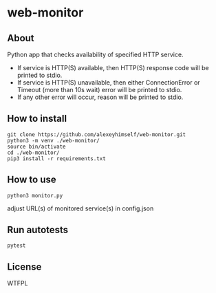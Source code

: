 # web-monitor

## About
Python app that checks availability of specified HTTP service.
* If service is HTTP(S) available, then HTTP(S) response code will be printed to stdio.
* If service is HTTP(S) unavailable, then either ConnectionError or Timeout (more than 10s wait) error will be printed to stdio.
* If any other error will occur, reason will be printed to stdio.

## How to install
```
git clone https://github.com/alexeyhimself/web-monitor.git
python3 -m venv ./web-monitor/
source bin/activate
cd ./web-monitor/
pip3 install -r requirements.txt
```

## How to use
```
python3 monitor.py
```
adjust URL(s) of monitored service(s) in config.json

## Run autotests
```
pytest
```

## License
WTFPL
